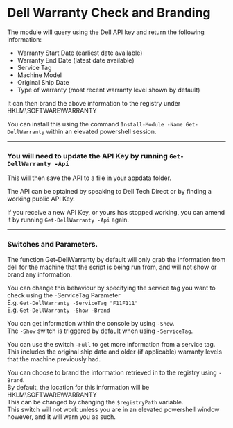 # Dell Warranty Check and Branding

The module will query using the Dell API key and return the following information:

   * Warranty Start Date (earliest date available)  
   * Warranty End Date (latest date available)  
   * Service Tag  
   * Machine Model  
   * Original Ship Date  
   * Type of warranty (most recent warranty level shown by default)

It can then brand the above information to the registry under HKLM\SOFTWARE\WARRANTY  

You can install this using the command `Install-Module -Name Get-DellWarranty` within an elevated powershell session.

___

### You will need to update the API Key by running `Get-DellWarranty -Api`   
This will then save the API to a file in your appdata folder.  

The API can be optained by speaking to Dell Tech Direct or by finding a working public API Key.  

If you receive a new API Key, or yours has stopped working, you can amend it by running `Get-DellWarranty -Api` again.  

___

### Switches and Parameters.  

The function Get-DellWarranty by default will only grab the information from dell for the machine that the script is being run from, and will not show or brand any information.

You can change this behaviour by specifying the service tag you want to check using the -ServiceTag Parameter  
E.g. `Get-DellWarranty -ServiceTag "F11F111"`  
E.g. `Get-DellWarranty -Show -Brand`  

You can get information within the console by using `-Show`.  
The `-Show` switch is triggered by default when using `-ServiceTag`.

You can use the switch `-Full` to get more information from a service tag.
This includes the original ship date and older (if applicable) warranty levels that the machine previously had.

You can choose to brand the information retrieved in to the registry using `-Brand`.  
By default, the location for this information will be HKLM\SOFTWARE\WARRANTY  
This can be changed by changing the `$registryPath` variable.  
This switch will not work unless you are in an elevated powershell window however, and it will warn you as such.

